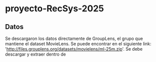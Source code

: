 # proyecto-RecSys-2025

## Datos

Se descargaron los datos directamente de GroupLens, el grupo que mantiene el dataset MovieLens. Se puede encontrar en el siguiente link: 'http://files.grouplens.org/datasets/movielens/ml-25m.zip'. Se debe descargar y extraer dentro de 
